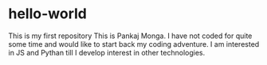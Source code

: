 # hello-world
This is my first repository
This is Pankaj Monga. I have not coded for quite some time and would like to start back my coding adventure.
I am interested in JS and Pythan till I develop interest in other technologies. 

